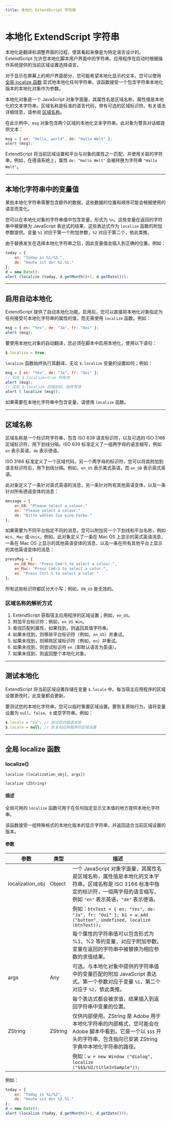 ```yaml
---
title: 本地化 ExtendScript 字符串
---
```

# 本地化 ExtendScript 字符串

本地化是翻译和调整界面的过程，使其看起来像是为特定语言设计的。ExtendScript 允许您本地化脚本用户界面中的字符串。应用程序在启动时根据操作系统提供的当前区域设置选择语言。

对于显示在屏幕上的用户界面部分，您可能希望本地化显示的文本。您可以使用 [全局 localize 函数](#全局-localize-函数) 显式地本地化任何字符串，该函数接受一个包含字符串本地化版本的本地化对象作为参数。

本地化对象是一个 JavaScript 对象字面量，其属性名是区域名称，属性值是本地化的文本字符串。区域名称是标准的语言代码，带有可选的区域标识符。有关语法详细信息，请参阅 [区域名称](#区域名称)。

在此示例中，`msg` 对象包含两个区域的本地化文本字符串。此对象为警告对话框提供文本：

```javascript
msg = { en: "Hello, world", de: "Hallo Welt" };
alert (msg);
```

ExtendScript 将当前区域设置和平台与对象的属性之一匹配，并使用关联的字符串。例如，在德语系统上，属性 `de: "Hallo Welt"` 会被转换为字符串 `"Hallo Welt"`。

---

## 本地化字符串中的变量值

某些本地化字符串需要包含额外的数据，这些数据的位置和顺序可能会根据使用的语言而变化。

您可以在本地化对象的字符串值中包含变量，形式为 `%n`。这些变量在返回的字符串中被替换为 JavaScript 表达式的结果，这些表达式作为 `localize` 函数的附加参数提供。变量 `%1` 对应于第一个附加参数，`%2` 对应于第二个，依此类推。

由于替换发生在选择本地化字符串之后，因此变量值会插入到正确的位置。例如：

```javascript
today = {
    en: "Today is %1/%2.",
    de: "Heute ist der %2.%1."
};
d = new Date();
alert (localize (today, d.getMonth()+1, d.getDate()));
```

---

## 启用自动本地化

ExtendScript 提供了自动本地化功能。启用后，您可以直接将本地化对象指定为任何接受可本地化字符串的属性的值，而无需使用 `localize` 函数。例如：

```javascript
msg = { en: "Yes", de: "Ja", fr: "Oui" };
alert (msg);
```

要使用本地化对象的自动翻译，您必须在脚本中启用本地化，使用以下语句：

```javascript
$.localize = true;
```

`localize` 函数始终执行其翻译，无论 `$.localize` 变量的设置如何；例如：

```javascript
msg = { en: "Yes", de: "Ja", fr: "Oui" };
// 仅在 $.localize=true 时有效
alert (msg);
// 无论 $.localize 的值如何，始终有效
alert ( localize (msg));
```

如果需要在本地化字符串中包含变量，请使用 `localize` 函数。

---

## 区域名称

区域名称是一个标识符字符串，包含 ISO 639 语言标识符，以及可选的 ISO 3166 区域标识符，用下划线分隔。ISO 639 标准定义了一组两字母的语言缩写，例如 `en` 表示英语，`de` 表示德语。

ISO 3166 标准定义了一个区域代码，另一个两字母的标识符，您可以将其附加到语言标识符后，用下划线分隔。例如，`en_US` 表示美式英语，而 `en_GB` 表示英式英语。

此对象定义了一条针对英式英语的消息，另一条针对所有其他英语变体，以及一条针对所有德语变体的消息：

```javascript
message = {
    en_GB: "Please select a colour."
    en: "Please select a colour."
    de: "Bitte wählen Sie eine Farbe."
};
```

如果需要为不同平台指定不同的消息，您可以附加另一个下划线和平台名称，例如 `Win`、`Mac` 或 `Unix`。例如，此对象定义了一条在 Mac OS 上显示的英式英语消息，一条在 Mac OS 上显示的其他英语变体的消息，以及一条在所有其他平台上显示的其他英语变体的消息：

```javascript
pressMsg = {
    en_GB_Mac: "Press Cmd-S to select a colour.",
    en_Mac: "Press Cmd-S to select a color.",
    en: "Press Ctrl-S to select a color."
};
```

所有这些标识符都区分大小写；例如，`EN_US` 是无效的。

### 区域名称的解析方式

1. ExtendScript 获取宿主应用程序的区域设置；例如，`en_US`。
2. 附加平台标识符；例如，`en_US_Win`。
3. 查找匹配的属性，如果找到，则返回其值字符串。
4. 如果未找到，则移除平台标识符（例如，`en_US`）并重试。
5. 如果未找到，则移除区域标识符（例如，`en`）并重试。
6. 如果未找到，则尝试标识符 `en`（即默认语言为英语）。
7. 如果未找到，则返回整个本地化对象。

---

## 测试本地化

ExtendScript 将当前区域设置存储在变量 `$.locale` 中。每当宿主应用程序的区域设置更改时，此变量都会更新。

要测试您的本地化字符串，您可以临时重置区域设置。要恢复原始行为，请将变量设置为 `null`、`false`、`0` 或空字符串。例如：

```javascript
$.locale = "ru"; // 尝试您的俄语消息
$.locale = null; // 恢复到应用程序的区域设置
```

---

## 全局 localize 函数

### localize()

`localize (localization_obj[, args])`

`localize (ZString)`

#### 描述

全局可用的 `localize` 函数可用于在任何指定显示文本值的地方提供本地化字符串。

该函数接受一组特殊格式的本地化版本的显示字符串，并返回适合当前区域设置的版本。

#### 参数

|    参数     |  类型   |      描述       |
|------------------|---------|----------------------------------------------------------------------------------------------------------------------------------------------------------------------------------------------------------------------------------------------------------------------------------------------------|
| localization_obj | Object  | 一个 JavaScript 对象字面量，其属性名是区域名称，属性值是本地化的文本字符串。区域名称是 ISO 3166 标准中指定的标识符，一组两字母的语言缩写，例如 `"en"` 表示英语，`"de"` 表示德语。 |
|     |     | 例如：`btnText = { en: "Yes", de: "Ja", fr: "Oui" }; b1 = w.add ("button", undefined, localize (btnText));`       |
|     |     | 每个属性的字符串值可以包含形式为 %1、%2 等的变量，对应于附加参数。变量在返回的字符串中被替换为相应参数的求值结果。       |
| args    | Any     | 可选。与本地化对象中提供的字符串值中的变量匹配的附加 JavaScript 表达式。第一个参数对应于变量 `%1`，第二个对应于 `%2`，依此类推。       |
|     |     | 每个表达式都会被求值，结果插入到返回字符串中变量的位置。      |
| ZString      | ZString | 仅供内部使用。ZString 是 Adobe 用于本地化字符串的内部格式，您可能会在 Adobe 脚本中看到。它是一个以 `$$$` 开头的字符串，包含指向已安装 ZString 字典中本地化字符串的路径。   |
|     |     | 例如：`w = new Window ("dialog", localize ("$$$/UI/title1=Sample"));`         |

例如：

```javascript
today = {
    en: "Today is %1/%2",
    de: "Heute ist der %2.%1."
};
d = new Date();
alert (localize (today, d.getMonth()+1, d.getDate()));
```
